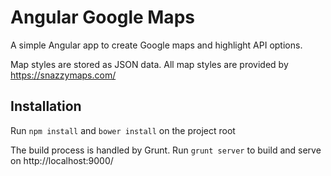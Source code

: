 # Angular Google Maps

A simple Angular app to create Google maps and highlight API options.

Map styles are stored as JSON data. All map styles are provided by https://snazzymaps.com/

## Installation

Run `npm install` and `bower install` on the project root

The build process is handled by Grunt. Run `grunt server` to build and serve on http://localhost:9000/